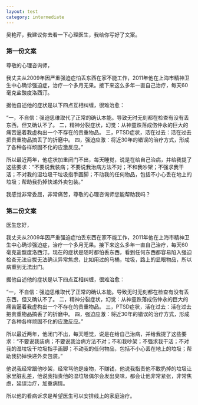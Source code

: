 ```yaml
---
layout: test
category: intermediate
---
```

吴艳芹，我建议你去看一下心理医生，我给你写好了文案。
### 第一份文案
尊敬的心理咨询师，

我丈夫从2009年因严重强迫症怕丢东西在家不能工作，2011年他在上海市精神卫生中心确诊强迫症，治疗一个多月无果。接下来这么多年一直自己治疗，每天60毫克盐酸度洛西汀。

据他自述他的症状是以下四点互相纠缠，很难治愈：

“一，不自信：强迫思维取代了正常的确认本能。导致无时无刻都在检查有没有丢东西，但又确认不了。
二，精神分裂症状，幻觉：从神童跌落成伤仲永的巨大的痛苦逼着我虚构出一个不存在的贵重物品。
三，PTSD症状，活在过去：活在过去把贵重物品搞丢了的折磨中。
四，强迫应激：将近30年的错误的治疗方式，形成了各种各样顽固不化的应激反应。”

所以最近两年，他症状加重闭门不出，每天睡觉，说是在给自己治病，并给我提了这些要求：“不要说我装病；不要说我治病方法不对；不和我吵架；不强求我干活；不对我的湿垃圾干垃圾指手画脚；不动我的任何物品，包括不小心丢在地上的垃圾；帮助我扔掉快递外卖包装。”

我感觉非常委屈，非常痛苦，尊敬的心理咨询师您能帮助我吗？

### 第二份文案

医生您好，

我丈夫从2009年因严重强迫症怕丢东西在家不能工作，2011年他在上海市精神卫生中心确诊强迫症，治疗一个多月无果。接下来这么多年一直自己治疗，每天60毫克盐酸度洛西汀。现在的症状是随时都怕丢东西，看到任何东西都容易陷入强迫检查无法自拔无法确认异常焦虑，比如用过的马桶，垃圾，路上的显眼物品，所以病重到无法出门。

据他自述他的症状是以下四点互相纠缠，很难治愈：

“一，不自信：强迫思维取代了正常的确认本能。导致无时无刻都在检查有没有丢东西，但又确认不了。
二，精神分裂症状，幻觉：从神童跌落成伤仲永的巨大的痛苦逼着我虚构出一个不存在的贵重物品。
三，PTSD症状，活在过去：活在过去把贵重物品搞丢了的折磨中。
四，强迫应激：将近30年的错误的治疗方式，形成了各种各样顽固不化的应激反应。”

所以最近两年，他闭门不出，每天睡觉，说是在给自己治病，并给我提了这些要求：“不要说我装病；不要说我治病方法不对；不和我吵架；不强求我干活；不对我的湿垃圾干垃圾指手画脚；不动我的任何物品，包括不小心丢在地上的垃圾；帮助我扔掉快递外卖包装。”

他说我经常跟他吵架，经常骂他是废物，不赚钱，他说我指责他不敢扔掉的垃圾让家里脏乱差，他说我指责他的湿垃圾偶尔会发出臭味，都会让他非常紧张，非常焦虑，延误治疗，加重病情。

所以他的看病诉求是希望医生可以安排线上的家庭治疗。
